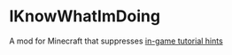 # IKnowWhatImDoing
A mod for Minecraft that suppresses [in-game tutorial hints](https://minecraft.fandom.com/wiki/Tutorial_hints)
